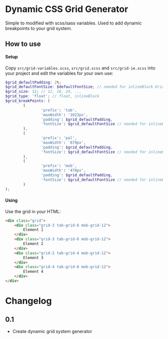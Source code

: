 # Dynamic CSS Grid Generator

Simple to modified with scss/sass variables. Used to add dynamic breakpoints to your grid system.

## How to use

#### Setup

Copy `src/grid-variables.scss`, `src/grid.scss` and `src/grid-ie.scss` into your project and edit the variables for your own use: 
``` scss
$grid_defaultPadding: 2%;
$grid_defaultFontSize: $defaultFontSize; // needed for inlineBlock Grid
$grid_size: 12; // 12, 18, 24, ...
$grid_type: 'float'; // float, inlineBlock
$grid_breakPoints: (
        (
                'prefix': 'tab',
                'maxWidth': '1023px',
                'padding': $grid_defaultPadding,
                'fontSize': $grid_defaultFontSize // needed for inlineBlock Grid
        ),
        (
                'prefix': 'pal',
                'maxWidth': '679px',
                'padding': $grid_defaultPadding,
                'fontSize': $grid_defaultFontSize // needed for inlineBlock Grid
        ),
        (
                'prefix': 'mob',
                'maxWidth': '479px',
                'padding': $grid_defaultPadding,
                'fontSize': $grid_defaultFontSize // needed for inlineBlock Grid
        )
);
```

#### Using
Use the grid in your HTML:

``` html
<div class="grid">
    <div class="grid-3 tab-grid-6 mob-grid-12">
        Element 1
    </div>
    <div class="grid-3 tab-grid-6 mob-grid-12">
        Element 2
    </div>
    <div class="grid-2 tab-grid-4 mob-grid-12">
        Element 3
    </div>
    <div class="grid-4 tab-grid-8 mob-grid-12">
        Element 4
    </div>
</div>
```

# Changelog

## 0.1
 - Create dynamic grid system generator
